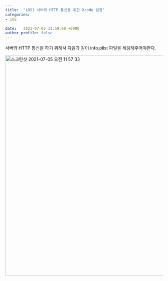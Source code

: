 ```yaml
---
title:  "iOS) 서버와 HTTP 통신을 위한 Xcode 설정"
categories:
- iOS

date:   2021-07-05 11:59:00 +0900
author_profile: false
---
```

서버와 HTTP 통신을 하기 위해서 다음과 같이 info.plist 파일을 세팅해주어야한다.

<img width="700" alt="스크린샷 2021-07-05 오전 11 57 33" src="https://user-images.githubusercontent.com/69136340/124411914-684b7b00-dd88-11eb-8453-bc215db4894c.png">

